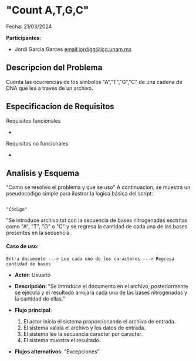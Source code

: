 # "Count A,T,G,C"

Fecha: 21/03/2024

**Participantes**:

- Jordi Garcia Garces <email:jordigg@lcg.unam.mx>

## Descripcion del Problema
Cuenta las ocurrencias de los símbolos "A","T","G","C" de una cadena de DNA que lea a través de un archivo. 


## Especificacion de Requisitos
Requisitos funcionales

-

Requisitos no funcionales

-



## Analisis y Esquema



"Como se resolvio el problema y que se uso"
A continuacion, se muestra un pseudocodigo simple para ilustrar la logica básica del script:

```

"Código"

```

"Se introduce archivo.txt con la secuencia de bases nitrogenadas esctritas como "A", "T", "G" o "C" y se regresa la cantidad de cada una de las bases presentes en la secuencia. 


#### Caso de uso:

```
Entra documento ---> Lee cada uno de los caracteres ---> Regresa cantidad de bases

```

- **Actor**: Usuario
- **Descripción**: "Se introduce el documento en el archivo, posteriormente se ejecuta y el resultado arrojará cada una de las bases nitrogenadas y la cantidad de ellas."
- **Flujo principal**:

	1. El actor inicia el sistema proporcionando el archivo de entrada.
	2. El sistema valida el archivo y los datos de entrada.
	3. El sistema lee la secuencia caracter por caracter. 
	4. El sistema muestra el resultado.
	
- **Flujos alternativos**: "Excepciones"

                
